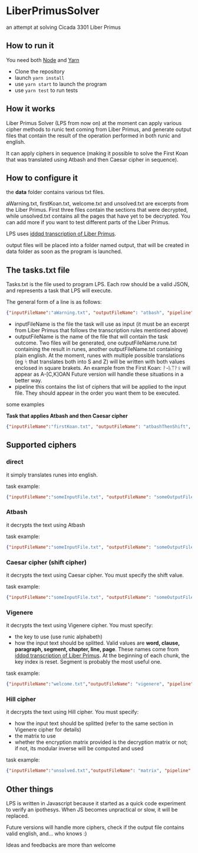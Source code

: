 # LiberPrimusSolver
an attempt at solving Cicada 3301 Liber Primus

## How to run it

You need both [Node](https://nodejs.org/en/) and 
[Yarn](https://yarnpkg.com/lang/en/)

- Clone the repository
- launch `yarn install`
- use `yarn start` to launch the program
- use `yarn test` to run tests

## How it works

Liber Primus Solver (LPS from now on) at the moment can apply various cipher methods to runic text
coming from Liber Primus, and generate output files that contain the result of the operation performed
in both runic and english.

It can apply ciphers in sequence (making it possible to solve the 
First Koan that was translated using Atbash and then Caesar cipher in sequence).

## How to configure it

the **data** folder contains various txt files.

aWarning.txt, firstKoan.txt, welcome.txt and unsolved.txt are excerpts from the
Liber Primus. First three files contain the sections that were decrypted, while
unsolved.txt contains all the pages that have yet to be decrypted.
You can add more if you want to test different parts of the Liber Primus.

LPS uses [iddqd transcription of Liber Primus](https://github.com/rtkd/iddqd/tree/master/liber-primus__transcription--master).

output files will be placed into a folder named output, that will be created in
data folder as soon as the program is launched.

## The tasks.txt file

Tasks.txt is the file used to program LPS. Each row should be a valid JSON,
and represents a task that LPS will execute.

The general form of a line is as follows:
```json
{"inputFileName":"aWarning.txt", "outputFileName": "atbash", "pipeline":[{"cipher":"atbash"}]}
```

- inputFileName is the file the task will use as input (it must be an excerpt
from Liber Primus that follows the transcription rules mentioned above)
- outputFileName is the name of the file that will contain the task outcome.
Two files will be generated, one outputFileName.rune.txt containing the result
in runes, another outputFileName.txt containing plain english. At the moment,
runes with multiple possible translations (eg ᛋ that translates
 both into S and Z) will be written with both values enclosed in square brakets.
 An example from the First Koan: ᚹ-ᚣᛠᚹᛟ will appear as A-[C,K]OAN
 Future version will handle these situations in a better way.
- pipeline this contains the list of ciphers that will be applied to the input
file. They should appear in the order you want them to be executed.

some examples

**Task that applies Atbash and then Caesar cipher**
```json
{"inputFileName":"firstKoan.txt", "outputFileName": "atbashThenShift", "pipeline":[{"cipher":"atbash"}, {"cipher":"shift", "by":"3"}]}
```

## Supported ciphers

### direct

it simply translates runes into english.

task example:

```json
{"inputFileName":"someInputFile.txt", "outputFileName": "someOutputFile", "pipeline":[{"cipher":"direct"}]}
```

### Atbash

it decrypts the text using Atbash

task example:

```json
{"inputFileName":"someInputFile.txt", "outputFileName": "someOutputFile", "pipeline":[{"cipher":"atbash"}]}
```

### Caesar cipher (shift cipher)

it decrypts the text using Caesar cipher. You must specify the shift value.

task example:
```json
{"inputFileName":"someInputFile.txt", "outputFileName": "someOutputFile", "pipeline":[{"cipher":"shift", "by":"3"}]}
```

### Vigenere

it decrypts the text using Vigenere cipher. You must specify:

- the key to use (use runic alphabeth)
- how the input text should be splitted. 
Valid values are **word, clause, paragraph, segment, chapter, line, page**.
These names come from [iddqd transcription of Liber Primus](https://github.com/rtkd/iddqd/tree/master/liber-primus__transcription--master).
At the beginning of each chunk, the key index is reset. 
Segment is probably the most useful one.

task example:
```json
{"inputFileName":"welcome.txt","outputFileName": "vigenere", "pipeline":[{"cipher":"vigenere", "key":"ᛞᛁᚢᛁᚾᛁᛏᚣ", "splitBy":"segment"}]}
```

### Hill cipher

it decrypts the text using Hill cipher. You must specify:

- how the input text should be splitted (refer to the same section in Vigenere cipher for details)
- the matrix to use
- whether the encryption matrix provided is the decryption matrix or not; if not, its modular inverse
will be computed and used

task example:
```json
{"inputFileName":"unsolved.txt","outputFileName": "matrix", "pipeline":[{"cipher":"hill", "splitBy":"segment","isDecryptionMatrix":false, "matrix":[[272, 138, 341, 131, 151],[366, 199, 130, 320, 18],[226, 245, 91, 245, 226],[18, 320, 130, 199, 366],[151, 131, 341, 138, 272]]}]}
```

## Other things

LPS is written in Javascript because it started as a quick code
experiment to verify an ipothesys. When JS becomes unpractical or slow, it will be replaced.

Future versions will handle more ciphers, check if the output file contains
valid english, and... who knows :)

Ideas and feedbacks are more than welcome